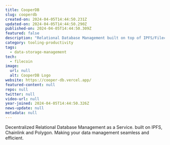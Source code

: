 ```yaml
---
title: CooperDB
slug: cooperdb
created-on: 2024-04-05T14:44:50.231Z
updated-on: 2024-04-05T14:44:50.290Z
published-on: 2024-04-05T14:44:50.309Z
featured: false
description: "Relational Database Management built on top of IPFS/Filecoin and FilSwan MCS."
category: tooling-productivity
tags:
  - data-storage-management
tech:
  - filecoin
image:
  url: null
  alt: CooperDB Logo
website: https://cooper-db.vercel.app/
featured-content: null
repo: null
twitter: null
video-url: null
year-joined: 2024-04-05T14:44:50.326Z
news-update: null
metadata: null
---
```


Decentralized Relational Database Management as a Service. built on IPFS, Chainlink and Polygon. Making your data management seamless and efficient.
